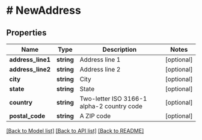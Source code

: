 # # NewAddress

## Properties

Name | Type | Description | Notes
------------ | ------------- | ------------- | -------------
**address_line1** | **string** | Address line 1 | [optional]
**address_line2** | **string** | Address line 2 | [optional]
**city** | **string** | City | [optional]
**state** | **string** | State | [optional]
**country** | **string** | Two-letter ISO 3166-1 alpha-2 country code | [optional]
**postal_code** | **string** | A ZIP code | [optional]

[[Back to Model list]](../../README.md#models) [[Back to API list]](../../README.md#endpoints) [[Back to README]](../../README.md)

